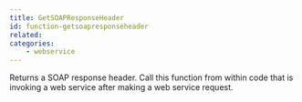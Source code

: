```yaml
---
title: GetSOAPResponseHeader
id: function-getsoapresponseheader
related:
categories:
    - webservice
---
```


Returns a SOAP response header. Call this function
        from within code that is invoking a web service after
        making a web service request.